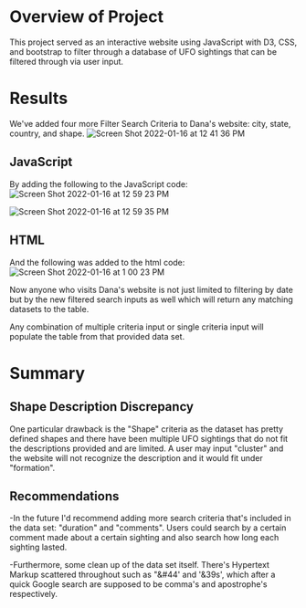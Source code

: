 # Overview of Project

This project served as an interactive website using JavaScript with D3, CSS, and bootstrap to filter through a database of UFO sightings that can be filtered through via user input. 

# Results

We've added four more Filter Search Criteria to Dana's website: city, state, country, and shape.
![Screen Shot 2022-01-16 at 12 41 36 PM](https://user-images.githubusercontent.com/92451164/149675133-bd31b2a8-e28a-4498-aa62-9d056b05fcc0.png)


## JavaScript
By adding the following to the JavaScript code:
![Screen Shot 2022-01-16 at 12 59 23 PM](https://user-images.githubusercontent.com/92451164/149675149-b20a0b97-0e28-4856-b0c8-a11b8b00ae32.png)

![Screen Shot 2022-01-16 at 12 59 35 PM](https://user-images.githubusercontent.com/92451164/149675152-1ef70983-222b-4b1f-a7a5-6297205155e8.png)

## HTML
And the following was added to the html code:
![Screen Shot 2022-01-16 at 1 00 23 PM](https://user-images.githubusercontent.com/92451164/149675164-c1d2b2af-a897-4462-8971-f629aa55423c.png)


Now anyone who visits Dana's website is not just limited to filtering by date but by the new filtered search inputs as well which will return any matching datasets to the table. 

Any combination of multiple criteria input or single criteria input will populate the table from that provided data set.

# Summary


## Shape Description Discrepancy

One particular drawback is the "Shape" criteria as the dataset has pretty defined shapes and there have been multiple UFO sightings that do not fit the descriptions provided and are limited. A user may input "cluster" and the website will not recognize the description and it would fit under "formation".  

## Recommendations

-In the future I'd recommend adding more search criteria that's included in the data set: "duration" and "comments". 
Users could search by a certain comment made about a certain sighting and also search how long each sighting lasted. 


-Furthermore, some clean up of the data set itself.  There's Hypertext Markup scattered throughout such as "&#44' and '&39s', which after a quick Google search are supposed to be comma's and apostrophe's respectively.  
